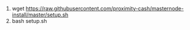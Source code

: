 1. wget https://raw.githubusercontent.com/proximity-cash/masternode-install/master/setup.sh
2. bash setup.sh
